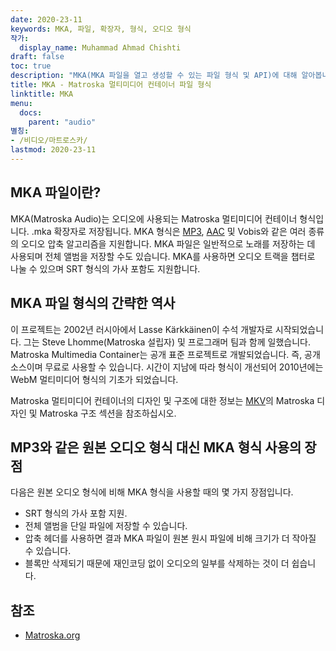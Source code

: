 ```yaml
---
date: 2020-23-11
keywords: MKA, 파일, 확장자, 형식, 오디오 형식
작가:
  display_name: Muhammad Ahmad Chishti
draft: false
toc: true
description: "MKA(MKA 파일을 열고 생성할 수 있는 파일 형식 및 API)에 대해 알아봅니다."
title: MKA - Matroska 멀티미디어 컨테이너 파일 형식
linktitle: MKA
menu:
  docs:
    parent: "audio"
별칭:
- /비디오/마트로스카/
lastmod: 2020-23-11
---
```


## MKA 파일이란? ##

MKA(Matroska Audio)는 오디오에 사용되는 Matroska 멀티미디어 컨테이너 형식입니다. .mka 확장자로 저장됩니다. MKA 형식은 [MP3](/ko/audio/mp3/), [AAC](/ko/audio/aac/) 및 Vobis와 같은 여러 종류의 오디오 압축 알고리즘을 지원합니다. MKA 파일은 일반적으로 노래를 저장하는 데 사용되며 전체 앨범을 저장할 수도 있습니다. MKA를 사용하면 오디오 트랙을 챕터로 나눌 수 있으며 SRT 형식의 가사 포함도 지원합니다.

## MKA 파일 형식의 간략한 역사

이 프로젝트는 2002년 러시아에서 Lasse Kärkkäinen이 수석 개발자로 시작되었습니다. 그는 Steve Lhomme(Matroska 설립자) 및 프로그래머 팀과 함께 일했습니다. Matroska Multimedia Container는 공개 표준 프로젝트로 개발되었습니다. 즉, 공개 소스이며 무료로 사용할 수 있습니다. 시간이 지남에 따라 형식이 개선되어 2010년에는 WebM 멀티미디어 형식의 기초가 되었습니다.

Matroska 멀티미디어 컨테이너의 디자인 및 구조에 대한 정보는 [MKV](/ko/video/mkv/)의 Matroska 디자인 및 Matroska 구조 섹션을 참조하십시오.

## MP3와 같은 원본 오디오 형식 대신 MKA 형식 사용의 장점 ##

다음은 원본 오디오 형식에 비해 MKA 형식을 사용할 때의 몇 가지 장점입니다.

- SRT 형식의 가사 포함 지원.
- 전체 앨범을 단일 파일에 저장할 수 있습니다.
- 압축 헤더를 사용하면 결과 MKA 파일이 원본 원시 파일에 비해 크기가 더 작아질 수 있습니다.
- 블록만 삭제되기 때문에 재인코딩 없이 오디오의 일부를 삭제하는 것이 더 쉽습니다.

## 참조 ##

- [Matroska.org](https://www.matroska.org/)


